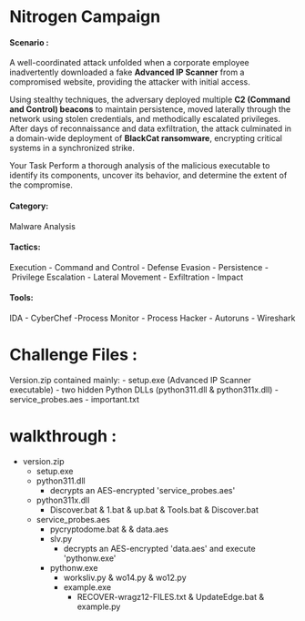 # Nitrogen Campaign

#### Scenario :

A well-coordinated attack unfolded when a corporate employee inadvertently downloaded a fake **Advanced IP Scanner** from a compromised website, providing the attacker with initial access.

Using stealthy techniques, the adversary deployed multiple **C2 (Command and Control) beacons** to maintain persistence, moved laterally through the network using stolen credentials, and methodically escalated privileges. After days of reconnaissance and data exfiltration, the attack culminated in a domain-wide deployment of **BlackCat ransomware**, encrypting critical systems in a synchronized strike.

Your Task Perform a thorough analysis of the malicious executable to identify its components, uncover its behavior, and determine the extent of the compromise.

#### Category:  
Malware Analysis

#### Tactics:
Execution - Command and Control  - Defense Evasion - Persistence - Privilege Escalation - Lateral Movement - Exfiltration - Impact

#### Tools:
IDA - CyberChef -Process Monitor - Process Hacker - Autoruns - Wireshark

# Challenge Files :

Version.zip contained mainly:
	- setup.exe (Advanced IP Scanner executable)
	- two hidden Python DLLs (python311.dll & python311x.dll)
	- service_probes.aes
	- important.txt

# walkthrough :

- version.zip
	- setup.exe
	- python311.dll
		- decrypts an AES-encrypted 'service_probes.aes'
	- python311x.dll
		- Discover.bat & 1.bat & up.bat & Tools.bat & Discover.bat
	- service_probes.aes
		- pycryptodome.bat &  & data.aes
		- slv.py
			- decrypts an AES-encrypted 'data.aes' and execute 'pythonw.exe'
		- pythonw.exe
			- worksliv.py & wo14.py & wo12.py 
			- example.exe
				- RECOVER-wragz12-FILES.txt & UpdateEdge.bat & example.py
